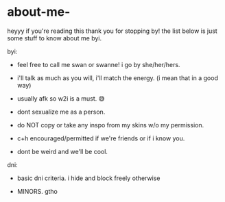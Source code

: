 # about-me-

heyyy if you're reading this thank you for stopping by! the list below is just some stuff to know about me byi.

byi:

- feel free to call me swan or swanne! i go by she/her/hers. 

- i'll talk as much as you will, i'll match the energy. (i mean that in a good way)

- usually afk so w2i is a must. 😅

- dont sexualize me as a person.

- do NOT copy or take any inspo from my skins w/o my permission.

- c+h encouraged/permitted if we're friends or if i know you. 

- dont be weird and we'll be cool.

dni:
  
- basic dni criteria. i hide and block freely otherwise
 
- MINORS. gtho 
